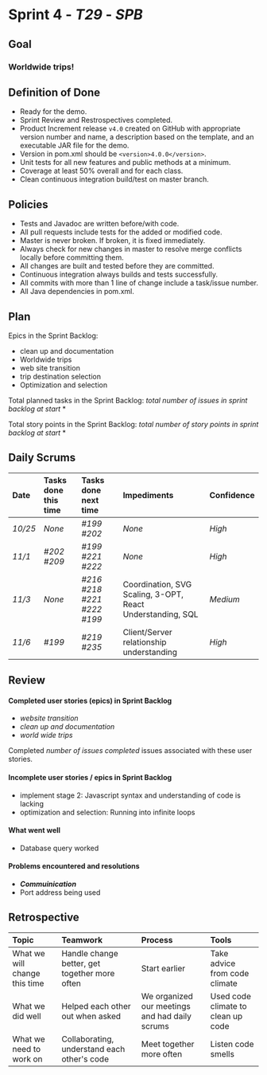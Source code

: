 # Sprint 4 - *T29* - *SPB*

## Goal

### Worldwide trips!

## Definition of Done

* Ready for the demo.
* Sprint Review and Restrospectives completed.
* Product Increment release `v4.0` created on GitHub with appropriate version number and name, a description based on the template, and an executable JAR file for the demo.
* Version in pom.xml should be `<version>4.0.0</version>`.
* Unit tests for all new features and public methods at a minimum.
* Coverage at least 50% overall and for each class.
* Clean continuous integration build/test on master branch.

## Policies

* Tests and Javadoc are written before/with code.  
* All pull requests include tests for the added or modified code.
* Master is never broken.  If broken, it is fixed immediately.
* Always check for new changes in master to resolve merge conflicts locally before committing them.
* All changes are built and tested before they are committed.
* Continuous integration always builds and tests successfully.
* All commits with more than 1 line of change include a task/issue number.
* All Java dependencies in pom.xml.

## Plan 

Epics in the Sprint Backlog: 
* clean up and documentation
* Worldwide trips
* web site transition
* trip destination selection
* Optimization and selection

Total planned tasks in the Sprint Backlog: *total number of issues in sprint backlog at start*
* 

Total story points in the Sprint Backlog: *total number of story points in sprint backlog at start*
* 

## Daily Scrums

Date | Tasks done this time | Tasks done next time | Impediments | Confidence
:--- | :--- | :--- | :--- | :---
*10/25* | *None* | *#199* *#202* | *None* | *High*
*11/1*  | *#202* *#209* | *#199* *#221* *#222* | *None* | *High*
 *11/3* | *None* | *#216* *#218* *#221* *#222* *#199* | Coordination, SVG Scaling, 3-OPT, React Understanding, SQL | *Medium* 
 *11/6* | *#199* | *#219* *#235* | Client/Server relationship understanding | *High*
 

## Review

#### Completed user stories (epics) in Sprint Backlog 
* *website transition*
* *clean up and documentation*
* *world wide trips*

Completed *number of issues completed* issues associated with these user stories.

#### Incomplete user stories / epics in Sprint Backlog 
* implement stage 2: Javascript syntax and understanding of code is lacking
* optimization and selection: Running into infinite loops

#### What went well
* Database query worked

#### Problems encountered and resolutions
* **_Commuinication_** 
* Port address being used

## Retrospective

Topic | Teamwork | Process | Tools
:--- | :--- | :--- | :---
What we will change this time | Handle change better, get together more often | Start earlier | Take advice from code climate
What we did well | Helped each other out when asked | We organized our meetings and had daily scrums | Used code climate to clean up code
What we need to work on | Collaborating, understand each other's code | Meet together more often | Listen code smells
